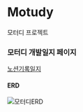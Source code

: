 # Motudy
모터디 프로젝트

### 모터디 개발일지 페이지
[노션기록일지](https://shell-mint-315.notion.site/c8523970df1847f586c9ad9c29fe2352)

#### ERD
![모터디ERD](https://user-images.githubusercontent.com/77195486/196110386-e558f9ba-1ba0-40ae-a54f-ecb7d0c43e44.png)
